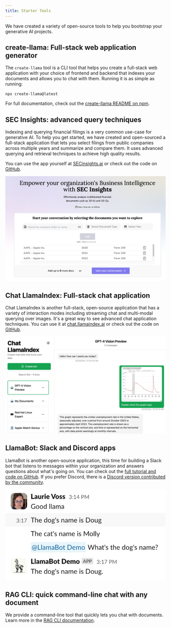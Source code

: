 ```yaml
---
title: Starter Tools
---
```


We have created a variety of open-source tools to help you bootstrap your generative AI projects.

## create-llama: Full-stack web application generator

The `create-llama` tool is a CLI tool that helps you create a full-stack web application with your choice of frontend and backend that indexes your documents and allows you to chat with them. Running it is as simple as running:

```shell
npx create-llama@latest
```

For full documentation, check out the [create-llama README on npm](https://www.npmjs.com/package/create-llama).

## SEC Insights: advanced query techniques

Indexing and querying financial filings is a very common use-case for generative AI. To help you get started, we have created and open-sourced a full-stack application that lets you select filings from public companies across multiple years and summarize and compare them. It uses advanced querying and retrieval techniques to achieve high quality results.

You can use the app yourself at [SECinsights.ai](https://www.secinsights.ai/) or check out the code on [GitHub](https://github.com/run-llama/sec-insights).

![SEC Insights](./secinsights.png)

## Chat LlamaIndex: Full-stack chat application

Chat LlamaIndex is another full-stack, open-source application that has a variety of interaction modes including streaming chat and multi-modal querying over images. It's a great way to see advanced chat application techniques. You can use it at [chat.llamaindex.ai](https://chat.llamaindex.ai/) or check out the code on [GitHub](https://github.com/run-llama/chat-llamaindex).

![Chat LlamaIndex](./chatllamaindex.png)

## LlamaBot: Slack and Discord apps

LlamaBot is another open-source application, this time for building a Slack bot that listens to messages within your organization and answers questions about what's going on. You can check out the [full tutorial and code on GitHub](https://github.com/run-llama/llamabot). If you prefer Discord, there is a [Discord version contributed by the community](https://twitter.com/clusteredbytes/status/1754220009885163957).

![LlamaBot](./llamabot.png)

## RAG CLI: quick command-line chat with any document

We provide a command-line tool that quickly lets you chat with documents. Learn more in the [RAG CLI documentation](/python/framework/getting_started/starter_tools/rag_cli).
